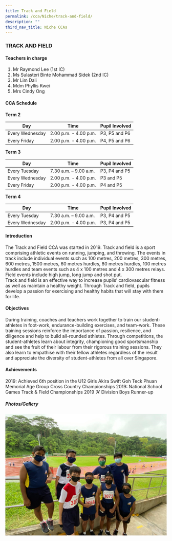 ```yaml
---
title: Track and Field
permalink: /cca/Niche/track-and-field/
description: ""
third_nav_title: Niche CCAs
---
```

### TRACK AND FIELD

#### Teachers in charge
1.    Mr Raymond Lee (1st IC)
2.   Ms Sulasteri Binte Mohammad Sidek (2nd IC)
3.   Mr Lim Dali
4.   Mdm Phyllis Kwei
5.   Mrs Cindy Ong

#### CCA Schedule

**Term 2**

| Day | Time | Pupil Involved |
| --- | --- | --- |
| Every Wednesday | 2.00 p.m. - 4.00 p.m. | P3, P5 and P6|
| Every Friday | 2.00 p.m. - 4.00 p.m. | P4, P5 and P6 |

**Term 3**

| Day | Time | Pupil Involved |
| --- | --- | --- |
| Every Tuesday | 7.30 a.m. – 9.00 a.m. | P3, P4 and P5 |
| Every Wednesday | 2.00 p.m. - 4.00 p.m. | P3 and P5 |
| Every Friday | 2.00 p.m. - 4.00 p.m. | P4 and P5 |

**Term 4**

| Day | Time | Pupil Involved |
| --- | --- | --- |
| Every Tuesday | 7.30 a.m. – 9.00 a.m. | P3, P4 and P5 |
| Every Wednesday | 2.00 p.m. - 4.00 p.m. | P3, P4 and P5 |

#### Introduction
The Track and Field CCA was started in 2019. Track and field is a sport comprising athletic events on running, jumping, and throwing. The events in track include individual events such as 100 metres, 200 metres, 300 metres, 600 metres, 1500 metres, 60 metres hurdles, 80 metres hurdles, 100 metres hurdles and team events such as 4 x 100 metres and 4 x 300 metres relays. Field events include high jump, long jump and shot put.  
Track and field is an effective way to increase pupils’ cardiovascular fitness as well as maintain a healthy weight. Through Track and field, pupils develop a passion for exercising and healthy habits that will stay with them for life.

#### Objectives
During training, coaches and teachers work together to train our student-athletes in foot-work, endurance-building exercises, and team-work. These training sessions reinforce the importance of passion, resilience, and diligence and help to build all-rounded athletes. 
Through competitions, the student-athletes learn about integrity, championing good sportsmanship and see the fruit of their labour from their rigorous training sessions. They also learn to empathise with their fellow athletes regardless of the result and appreciate the diversity of student-athletes from all over Singapore.

#### Achievements
2019: Achieved 6th position in the U12 Girls Akira Swift Goh Teck Phuan Memorial Age Group Cross Country Championships
2019: National School Games Track & Field Championships 2019 ‘A’ Division Boys Runner-up

##### Photos/Gallery
![](/images/1%20(20).jpg)
